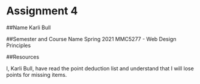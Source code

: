 # Assignment 4



##Name
Karli Bull

##Semester and Course Name
Spring 2021 MMC5277 - Web Design Principles

##Resources



I, Karli Bull, have read the point deduction list and understand that I will lose points for missing items.
